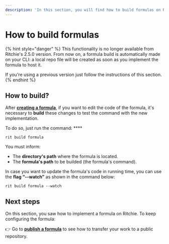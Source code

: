 ```yaml
---
description: 'In this section, you will find how to build formulas on Ritchie.'
---
```


# How to build formulas

{% hint style="danger" %}
This functionality is no longer available from Ritchie's 2.5.0 version. From now on, a formula build is automatically made on your CLI: a local repo file will be created as soon as you implement the formula to host it.  
  
If you're using a previous version just follow the instructions of this section.
{% endhint %}

## How to build?

After [**creating a formula**](how-to-create-formulas.md),  if you want to edit the code of the formula, it's necessary to **build** these changes to test the command with the new implementation. 

To do so, just run the command:  ****

```text
rit build formula
```

You must inform: 

* The **directory's path** where the formula is located.
* The **formula's path** to be builded \(the formula's command\). 

In case you want to update the formula's code in running time, you can use the **flag “--watch”** as shown in the command below:

```text
rit build formula --watch
```

## Next steps 

On this section, you saw how to implement a formula on Ritchie. To keep configuring the formula: 

👉 Go to [**publish a formula**](publish-a-formula.md) to see how to transfer your work to a public repository. 

